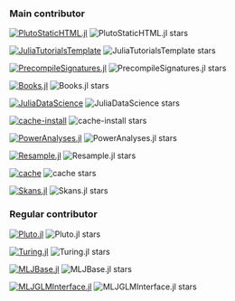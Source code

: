 ### Main contributor

[![PlutoStaticHTML.jl](https://img.shields.io/badge/PlutoStaticHTML.jl-Julia-blueviolet.svg)](https://github.com/rikhuijzer/PlutoStaticHTML.jl)
    ![PlutoStaticHTML.jl stars](https://shields.io/github/stars/rikhuijzer/PlutoStaticHTML.jl)

[![JuliaTutorialsTemplate](https://img.shields.io/badge/JuliaTutorialsTemplate-Julia-blueviolet.svg)](https://github.com/rikhuijzer/JuliaTutorialsTemplate)
    ![JuliaTutorialsTemplate stars](https://shields.io/github/stars/rikhuijzer/JuliaTutorialsTemplate)

[![PrecompileSignatures.jl](https://img.shields.io/badge/PrecompileSignatures.jl-Julia-blueviolet.svg)](https://github.com/rikhuijzer/PrecompileSignatures.jl)
    ![PrecompileSignatures.jl stars](https://shields.io/github/stars/rikhuijzer/PrecompileSignatures.jl)

[![Books.jl](https://img.shields.io/badge/Books.jl-Julia-blueviolet.svg)](https://github.com/JuliaBooks/Books.jl)
    ![Books.jl stars](https://shields.io/github/stars/JuliaBooks/Books.jl)

[![JuliaDataScience](https://img.shields.io/badge/JuliaDataScience-Julia-blueviolet.svg)](https://github.com/JuliaDataScience/JuliaDataScience)
    ![JuliaDataScience stars](https://shields.io/github/stars/JuliaDataScience/JuliaDataScience)

[![cache-install](https://img.shields.io/badge/cache-install-Nix-blue.svg)](https://github.com/rikhuijzer/cache-install)
    ![cache-install stars](https://shields.io/github/stars/rikhuijzer/cache-install)

[![PowerAnalyses.jl](https://img.shields.io/badge/PowerAnalyses.jl-Julia-blueviolet.svg)](https://github.com/rikhuijzer/PowerAnalyses.jl)
    ![PowerAnalyses.jl stars](https://shields.io/github/stars/rikhuijzer/PowerAnalyses.jl)

[![Resample.jl](https://img.shields.io/badge/Resample.jl-Julia-blueviolet.svg)](https://github.com/rikhuijzer/Resample.jl)
    ![Resample.jl stars](https://shields.io/github/stars/rikhuijzer/Resample.jl)

[![cache](https://img.shields.io/badge/cache-Julia-blueviolet.svg)](https://github.com/julia-actions/cache)
    ![cache stars](https://shields.io/github/stars/julia-actions/cache)

[![Skans.jl](https://img.shields.io/badge/Skans.jl-Julia-blueviolet.svg)](https://github.com/rikhuijzer/Skans.jl)
    ![Skans.jl stars](https://shields.io/github/stars/rikhuijzer/Skans.jl)


### Regular contributor

[![Pluto.jl](https://img.shields.io/badge/Pluto.jl-Julia-blueviolet.svg)](https://github.com/fonsp/Pluto.jl)
    ![Pluto.jl stars](https://shields.io/github/stars/fonsp/Pluto.jl)

[![Turing.jl](https://img.shields.io/badge/Turing.jl-Julia-blueviolet.svg)](https://github.com/TuringLang/Turing.jl)
    ![Turing.jl stars](https://shields.io/github/stars/TuringLang/Turing.jl)

[![MLJBase.jl](https://img.shields.io/badge/MLJBase.jl-Julia-blueviolet.svg)](https://github.com/JuliaAI/MLJBase.jl)
    ![MLJBase.jl stars](https://shields.io/github/stars/JuliaAI/MLJBase.jl)

[![MLJGLMInterface.jl](https://img.shields.io/badge/MLJGLMInterface.jl-Julia-blueviolet.svg)](https://github.com/JuliaAI/MLJGLMInterface.jl)
    ![MLJGLMInterface.jl stars](https://shields.io/github/stars/JuliaAI/MLJGLMInterface.jl)

